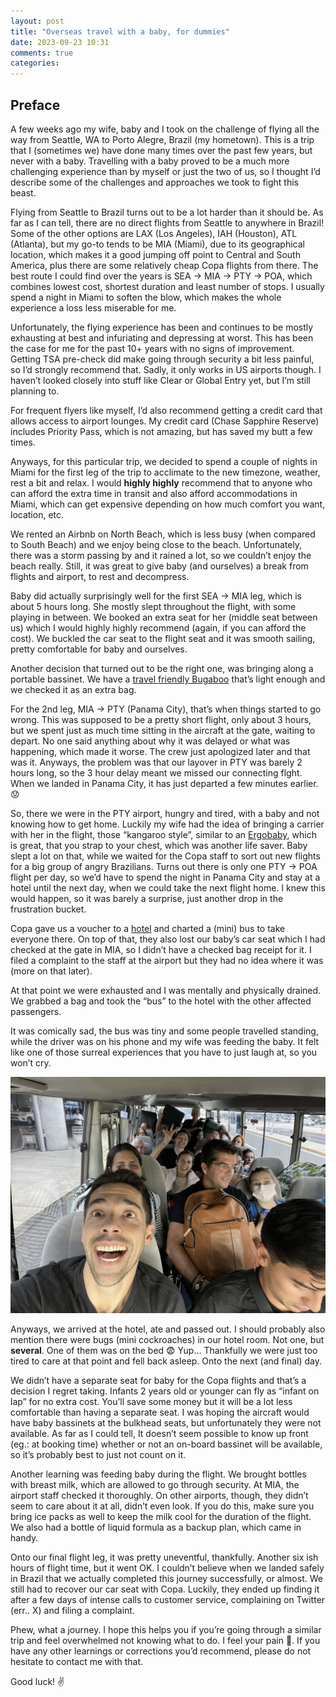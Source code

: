 ```yaml
---
layout: post
title: "Overseas travel with a baby, for dummies"
date: 2023-09-23 10:31
comments: true
categories:
---
```


## Preface

A few weeks ago my wife, baby and I took on the challenge of flying all the way from Seattle, WA to Porto Alegre, Brazil (my hometown). This is a trip that I (sometimes we) have done many times over the past few years, but never with a baby. Travelling with a baby proved to be a much more challenging experience than by myself or just the two of us, so I thought I’d describe some of the challenges and approaches we took to fight this beast.

Flying from Seattle to Brazil turns out to be a lot harder than it should be. As far as I can tell, there are no direct flights from Seattle to anywhere in Brazil! Some of the other options are LAX (Los Angeles), IAH (Houston), ATL (Atlanta), but my go-to tends to be MIA (Miami), due to its geographical location, which makes it a good jumping off point to Central and South America, plus there are some relatively cheap Copa flights from there. The best route I could find over the years is SEA → MIA → PTY → POA, which combines lowest cost, shortest duration and least number of stops. I usually spend a night in Miami to soften the blow, which makes the whole experience a loss less miserable for me.

Unfortunately, the flying experience has been and continues to be mostly exhausting at best and infuriating and depressing at worst. This has been the case for me for the past 10+ years with no signs of improvement. Getting TSA pre-check did make going through security a bit less painful, so I’d strongly recommend that. Sadly, it only works in US airports though. I haven’t looked closely into stuff like Clear or Global Entry yet, but I’m still planning to.

For frequent flyers like myself, I’d also recommend getting a credit card that allows access to airport lounges. My credit card (Chase Sapphire Reserve) includes Priority Pass, which is not amazing, but has saved my butt a few times.

Anyways, for this particular trip, we decided to spend a couple of nights in Miami for the first leg of the trip to acclimate to the new timezone, weather, rest a bit and relax. I would **highly highly** recommend that to anyone who can afford the extra time in transit and also afford accommodations in Miami, which can get expensive depending on how much comfort you want, location, etc.

We rented an Airbnb on North Beach, which is less busy (when compared to South Beach) and we enjoy being close to the beach. Unfortunately, there was a storm passing by and it rained a lot, so we couldn’t enjoy the beach really. Still, it was great to give baby (and ourselves) a break from flights and airport, to rest and decompress.

Baby did actually surprisingly well for the first SEA → MIA leg, which is about 5 hours long. She mostly slept throughout the flight, with some playing in between. We booked an extra seat for her (middle seat between us) which I would highly highly recommend (again, if you can afford the cost). We buckled the car seat to the flight seat and it was smooth sailing, pretty comfortable for baby and ourselves.

Another decision that turned out to be the right one, was bringing along a portable bassinet. We have a [travel friendly Bugaboo](https://www.bugaboo.com/us-en/play-yard/) that’s light enough and we checked it as an extra bag.

For the 2nd leg, MIA → PTY (Panama City), that’s when things started to go wrong. This was supposed to be a pretty short flight, only about 3 hours, but we spent just as much time sitting in the aircraft at the gate, waiting to depart. No one said anything about why it was delayed or what was happening, which made it worse. The crew just apologized later and that was it. Anyways, the problem was that our layover in PTY was barely 2 hours long, so the 3 hour delay meant we missed our connecting flght. When we landed in Panama City, it has just departed a few minutes earlier. 😟

So, there we were in the PTY airport, hungry and tired, with a baby and not knowing how to get home. Luckily my wife had the idea of bringing a carrier with her in the flight, those “kangaroo style”, similar to an [Ergobaby](https://ergobaby.com), which is great, that you strap to your chest, which was another life saver. Baby slept a lot on that, while we waited for the Copa staff to sort out new flights for a big group of angry Brazilians. Turns out there is only one PTY → POA flight per day, so we’d have to spend the night in Panama City and stay at a hotel until the next day, when we could take the next flight home. I knew this would happen, so it was barely a surprise, just another drop in the frustration bucket.

Copa gave us a voucher to a [hotel](https://maps.app.goo.gl/CB8kPvJtM9jY28eP6) and charted a (mini) bus to take everyone there. On top of that, they also lost our baby’s car seat which I had checked at the gate in MIA, so I didn’t have a checked bag receipt for it. I filed a complaint to the staff at the airport but they had no idea where it was (more on that later).

At that point we were exhausted and I was mentally and physically drained. We grabbed a bag and took the “bus” to the hotel with the other affected passengers.

It was comically sad, the bus was tiny and some people travelled standing, while the driver was on his phone and my wife was feeding the baby. It felt like one of those surreal experiences that you have to just laugh at, so you won’t cry.

![Panama bus selfie](/images/2023/09/panama-selfie.png)

Anyways, we arrived at the hotel, ate and passed out. I should probably also mention there were bugs (mini cockroaches) in our hotel room. Not one, but **several**. One of them was on the bed 😨 Yup… Thankfully we were just too tired to care at that point and fell back asleep. Onto the next (and final) day.

We didn’t have a separate seat for baby for the Copa flights and that’s a decision I regret taking. Infants 2 years old or younger can fly as “infant on lap” for no extra cost. You’ll save some money but it will be a lot less comfortable than having a separate seat. I was hoping the aircraft would have baby bassinets at the bulkhead seats, but unfortunately they were not available. As far as I could tell, It doesn’t seem possible to know up front (eg.: at booking time) whether or not an on-board bassinet will be available, so it’s probably best to just not count on it.

Another learning was feeding baby during the flight. We brought bottles with breast milk, which are allowed to go through security. At MIA, the airport staff checked it thoroughly. On other airports, though, they didn’t seem to care about it at all, didn’t even look. If you do this, make sure you bring ice packs as well to keep the milk cool for the duration of the flight. We also had a bottle of liquid formula as a backup plan, which came in handy.

Onto our final flight leg, it was pretty uneventful, thankfully. Another six ish hours of flight time, but it went OK. I couldn’t believe when we landed safely in Brazil that we actually completed this journey successfully, or almost. We still had to recover our car seat with Copa. Luckily, they ended up finding it after a few days of intense calls to customer service, complaining on Twitter (err.. X) and filing a complaint.

Phew, what a journey. I hope this helps you if you’re going through a similar trip and feel overwhelmed not knowing what to do. I feel your pain 🙂. If you have any other learnings or corrections you’d recommend, please do not hesitate to contact me with that.

Good luck! ✌️
